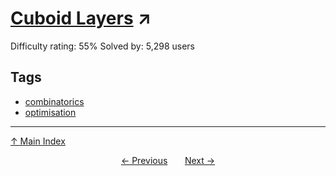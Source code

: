 # [Cuboid Layers](https://projecteuler.net/problem=126) ↗️

Difficulty rating: 55%
Solved by: 5,298 users
## Tags

- [combinatorics](../tags/combinatorics.md)
- [optimisation](../tags/optimisation.md)



---

[↑ Main Index](../README.md)


<div align=center><a href='125.md'>← Previous</a> &nbsp;&nbsp; &nbsp;&nbsp;  <a href='127.md'>Next →</a></div>
